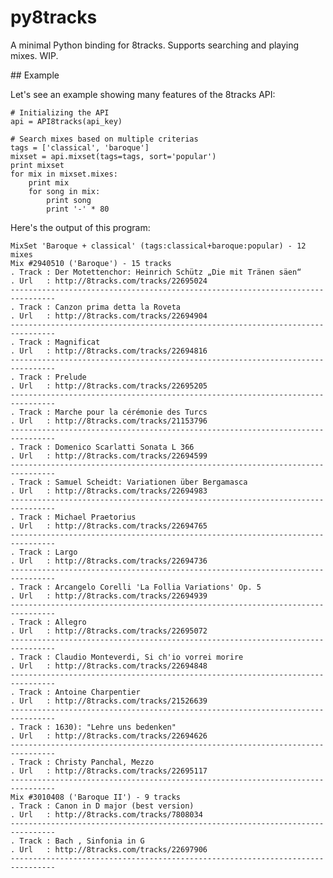 # py8tracks

A minimal Python binding for 8tracks. Supports searching and playing mixes. WIP.

## Example

Let's see an example showing many features of the 8tracks API:

	# Initializing the API
	api = API8tracks(api_key)

	# Search mixes based on multiple criterias
	tags = ['classical', 'baroque']
	mixset = api.mixset(tags=tags, sort='popular') 
	print mixset
	for mix in mixset.mixes:
		print mix
		for song in mix:
			print song
			print '-' * 80


Here's the output of this program:

	MixSet 'Baroque + classical' (tags:classical+baroque:popular) - 12 mixes
	Mix #2940510 ('Baroque') - 15 tracks
	. Track : Der Motettenchor: Heinrich Schütz „Die mit Tränen säen“
	. Url   : http://8tracks.com/tracks/22695024
	--------------------------------------------------------------------------------
	. Track : Canzon prima detta la Roveta
	. Url   : http://8tracks.com/tracks/22694904
	--------------------------------------------------------------------------------
	. Track : Magnificat
	. Url   : http://8tracks.com/tracks/22694816
	--------------------------------------------------------------------------------
	. Track : Prelude
	. Url   : http://8tracks.com/tracks/22695205
	--------------------------------------------------------------------------------
	. Track : Marche pour la cérémonie des Turcs
	. Url   : http://8tracks.com/tracks/21153796
	--------------------------------------------------------------------------------
	. Track : Domenico Scarlatti Sonata L 366
	. Url   : http://8tracks.com/tracks/22694599
	--------------------------------------------------------------------------------
	. Track : Samuel Scheidt: Variationen über Bergamasca
	. Url   : http://8tracks.com/tracks/22694983
	--------------------------------------------------------------------------------
	. Track : Michael Praetorius
	. Url   : http://8tracks.com/tracks/22694765
	--------------------------------------------------------------------------------
	. Track : Largo
	. Url   : http://8tracks.com/tracks/22694736
	--------------------------------------------------------------------------------
	. Track : Arcangelo Corelli 'La Follia Variations' Op. 5
	. Url   : http://8tracks.com/tracks/22694939
	--------------------------------------------------------------------------------
	. Track : Allegro
	. Url   : http://8tracks.com/tracks/22695072
	--------------------------------------------------------------------------------
	. Track : Claudio Monteverdi, Si ch'io vorrei morire
	. Url   : http://8tracks.com/tracks/22694848
	--------------------------------------------------------------------------------
	. Track : Antoine Charpentier
	. Url   : http://8tracks.com/tracks/21526639
	--------------------------------------------------------------------------------
	. Track : 1630): "Lehre uns bedenken"
	. Url   : http://8tracks.com/tracks/22694626
	--------------------------------------------------------------------------------
	. Track : Christy Panchal, Mezzo
	. Url   : http://8tracks.com/tracks/22695117
	--------------------------------------------------------------------------------
	Mix #3010408 ('Baroque II') - 9 tracks
	. Track : Canon in D major (best version)
	. Url   : http://8tracks.com/tracks/7808034
	--------------------------------------------------------------------------------
	. Track : Bach , Sinfonia in G
	. Url   : http://8tracks.com/tracks/22697906
	--------------------------------------------------------------------------------